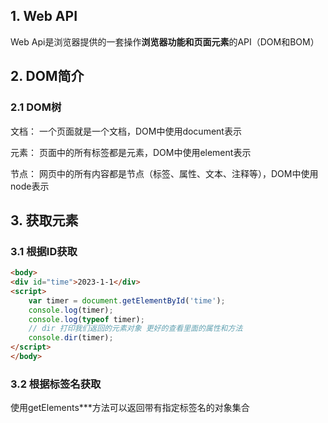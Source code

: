 ## 1. Web API
Web Api是浏览器提供的一套操作**浏览器功能和页面元素**的API（DOM和BOM）

## 2. DOM简介
### 2.1 DOM树
文档： 一个页面就是一个文档，DOM中使用document表示

元素： 页面中的所有标签都是元素，DOM中使用element表示

节点： 网页中的所有内容都是节点（标签、属性、文本、注释等），DOM中使用node表示

 ## 3. 获取元素
 ### 3.1 根据ID获取
```html
<body>
<div id="time">2023-1-1</div>
<script>
    var timer = document.getElementById('time');
    console.log(timer);
    console.log(typeof timer);
    // dir 打印我们返回的元素对象 更好的查看里面的属性和方法
    console.dir(timer);
</script>
</body>
```

 ### 3.2 根据标签名获取
 使用getElements***方法可以返回带有指定标签名的对象集合
 


 